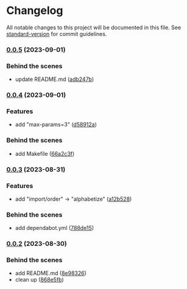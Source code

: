 # Changelog

All notable changes to this project will be documented in this file. See [standard-version](https://github.com/conventional-changelog/standard-version) for commit guidelines.

### [0.0.5](https://github.com/ascendcorp/eslint-config-acw-web/compare/v0.0.4...v0.0.5) (2023-09-01)


### Behind the scenes

* update README.md ([adb247b](https://github.com/ascendcorp/eslint-config-acw-web/commit/adb247b402b519153d902170bbd8902342e6d7fe))

### [0.0.4](https://github.com/ascendcorp/eslint-config-acw-web/compare/v0.0.3...v0.0.4) (2023-09-01)


### Features

* add "max-params=3" ([d58912a](https://github.com/ascendcorp/eslint-config-acw-web/commit/d58912a4f02e6fa1b9ea3b856d1401b0e3536e53))


### Behind the scenes

* add Makefile ([66a2c3f](https://github.com/ascendcorp/eslint-config-acw-web/commit/66a2c3f82115af8ce0386d2fd741e05fd9be80e6))

### [0.0.3](https://github.com/ascendcorp/eslint-config-acw-web/compare/v0.0.2...v0.0.3) (2023-08-31)


### Features

* add "import/order" -> "alphabetize" ([a12b528](https://github.com/ascendcorp/eslint-config-acw-web/commit/a12b528714e00ec3a1d998cfda256c88ed45ee82))


### Behind the scenes

* add dependabot.yml ([788de15](https://github.com/ascendcorp/eslint-config-acw-web/commit/788de15fe3a654e98ba78efaa6150ce0acb112ca))

### [0.0.2](https://github.com/ascendcorp/eslint-config-acw-web/compare/v0.0.1...v0.0.2) (2023-08-30)


### Behind the scenes

* add README.md ([8e98326](https://github.com/ascendcorp/eslint-config-acw-web/commit/8e98326d515c644828cccda5f190c126cd46e4fe))
* clean up ([868e5fb](https://github.com/ascendcorp/eslint-config-acw-web/commit/868e5fb49f605c5b411cb95a769c6300a4973583))
